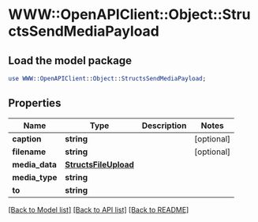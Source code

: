 # WWW::OpenAPIClient::Object::StructsSendMediaPayload

## Load the model package
```perl
use WWW::OpenAPIClient::Object::StructsSendMediaPayload;
```

## Properties
Name | Type | Description | Notes
------------ | ------------- | ------------- | -------------
**caption** | **string** |  | [optional] 
**filename** | **string** |  | [optional] 
**media_data** | [**StructsFileUpload**](StructsFileUpload.md) |  | 
**media_type** | **string** |  | 
**to** | **string** |  | 

[[Back to Model list]](../README.md#documentation-for-models) [[Back to API list]](../README.md#documentation-for-api-endpoints) [[Back to README]](../README.md)


